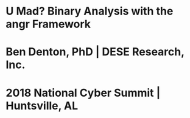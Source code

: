 # U Mad?  Binary Analysis with the angr Framework
# Ben Denton, PhD | DESE Research, Inc.
# 2018 National Cyber Summit | Huntsville, AL

